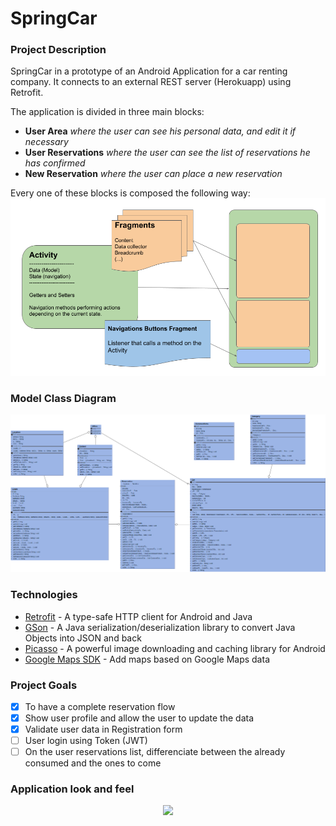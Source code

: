 # SpringCar

### Project Description

SpringCar in a prototype of an Android Application for a car renting company.
It connects to an external REST server (Herokuapp) using Retrofit.

The application is divided in three main blocks:
- **User Area** _where the user can see his personal data, and edit it if necessary_
- **User Reservations** _where the user can see the list of reservations he has confirmed_
- **New Reservation** _where the user can place a new reservation_

Every one of these blocks is composed the following way:
![STRUCTURE](doc/block_structure.png)

### Model Class Diagram
![UML](doc/model_uml.png)

### Technologies
* [Retrofit](https://square.github.io/retrofit/) - A type-safe HTTP client for Android and Java
* [GSon](https://github.com/google/gson) - A Java serialization/deserialization library to convert Java Objects into JSON and back
* [Picasso](https://square.github.io/picasso/) - A powerful image downloading and caching library for Android
* [Google Maps SDK](https://developers.google.com/maps/documentation/android-sdk/intro) - Add maps based on Google Maps data


### Project Goals
- [x] To have a complete reservation flow
- [x] Show user profile and allow the user to update the data
- [x] Validate user data in Registration form
- [ ] User login using Token (JWT)
- [ ] On the user reservations list, differenciate between the already consumed and the ones to come

### Application look and feel
<p align="center">
  <img src="http://www.fillmurray.com/460/300">
</p>


